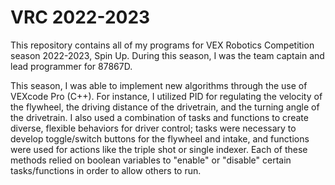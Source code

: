 # VRC 2022-2023
This repository contains all of my programs for VEX Robotics Competition season 2022-2023, Spin Up. During this season, I was the team captain and lead programmer for 87867D.

This season, I was able to implement new algorithms through the use of VEXcode Pro (C++). For instance, I utilized PID for regulating the velocity of the flywheel, the driving distance of the drivetrain, and the turning angle of the drivetrain. I also used a combination of tasks and functions to create diverse, flexible behaviors for driver control; tasks were necessary to develop toggle/switch buttons for the flywheel and intake, and functions were used for actions like the triple shot or single indexer. Each of these methods relied on boolean variables to "enable" or "disable" certain tasks/functions in order to allow others to run.
